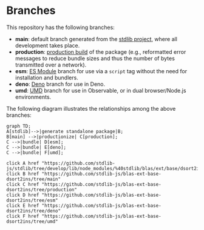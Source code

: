 <!--

@license Apache-2.0

Copyright (c) 2022 The Stdlib Authors.

Licensed under the Apache License, Version 2.0 (the "License");
you may not use this file except in compliance with the License.
You may obtain a copy of the License at

    http://www.apache.org/licenses/LICENSE-2.0

Unless required by applicable law or agreed to in writing, software
distributed under the License is distributed on an "AS IS" BASIS,
WITHOUT WARRANTIES OR CONDITIONS OF ANY KIND, either express or implied.
See the License for the specific language governing permissions and
limitations under the License.

-->

# Branches

This repository has the following branches:

-   **main**: default branch generated from the [stdlib project][stdlib-url], where all development takes place.
-   **production**: [production build][production-url] of the package (e.g., reformatted error messages to reduce bundle sizes and thus the number of bytes transmitted over a network).
-   **esm**: [ES Module][esm-url] branch for use via a `script` tag without the need for installation and bundlers.
-   **deno**: [Deno][deno-url] branch for use in Deno.
-   **umd**: [UMD][umd-url] branch for use in Observable, or in dual browser/Node.js environments.

The following diagram illustrates the relationships among the above branches:

```mermaid
graph TD;
A[stdlib]-->|generate standalone package|B;
B[main] -->|productionize| C[production];
C -->|bundle| D[esm];
C -->|bundle| E[deno];
C -->|bundle| F[umd];

click A href "https://github.com/stdlib-js/stdlib/tree/develop/lib/node_modules/%40stdlib/blas/ext/base/dsort2ins"
click B href "https://github.com/stdlib-js/blas-ext-base-dsort2ins/tree/main"
click C href "https://github.com/stdlib-js/blas-ext-base-dsort2ins/tree/production"
click D href "https://github.com/stdlib-js/blas-ext-base-dsort2ins/tree/esm"
click E href "https://github.com/stdlib-js/blas-ext-base-dsort2ins/tree/deno"
click F href "https://github.com/stdlib-js/blas-ext-base-dsort2ins/tree/umd"
```

[stdlib-url]: https://github.com/stdlib-js/stdlib/tree/develop/lib/node_modules/%40stdlib/blas/ext/base/dsort2ins
[production-url]: https://github.com/stdlib-js/blas-ext-base-dsort2ins/tree/production
[deno-url]: https://github.com/stdlib-js/blas-ext-base-dsort2ins/tree/deno
[umd-url]: https://github.com/stdlib-js/blas-ext-base-dsort2ins/tree/umd
[esm-url]: https://github.com/stdlib-js/blas-ext-base-dsort2ins/tree/esm